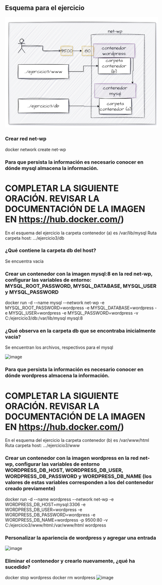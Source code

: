 ## Esquema para el ejercicio
![Imagen](imagenes/esquema-ejercicio3.PNG)

### Crear red net-wp

docker network create net-wp

### Para que persista la información es necesario conocer en dónde mysql almacena la información.

# COMPLETAR LA SIGUIENTE ORACIÓN. REVISAR LA DOCUMENTACIÓN DE LA IMAGEN EN https://hub.docker.com/)
En el esquema del ejercicio la carpeta contenedor (a) es /var/lib/mysql
Ruta carpeta host: .../ejercicio3/db

### ¿Qué contiene la carpeta db del host?

Se encuentra vacía

### Crear un contenedor con la imagen mysql:8  en la red net-wp, configurar las variables de entorno: MYSQL_ROOT_PASSWORD, MYSQL_DATABASE, MYSQL_USER y MYSQL_PASSWORD

docker run -d --name mysql --network net-wp -e MYSQL_ROOT_PASSWORD=wordpress -e MYSQL_DATABASE=wordpress -e MYSQL_USER=wordpress -e MYSQL_PASSWORD=wordpress -v C:/ejercicio3/db:/var/lib/mysql mysql:8

### ¿Qué observa en la carpeta db que se encontraba inicialmente vacía?

Se encuentran los archivos, respectivos para el mysql

![image](https://github.com/xknuclesx/2024A-ISWD633-GR1/assets/120606471/5e82c2c0-637b-4d73-9d74-294281b00758)


### Para que persista la información es necesario conocer en dónde wordpress almacena la información.
# COMPLETAR LA SIGUIENTE ORACIÓN. REVISAR LA DOCUMENTACIÓN DE LA IMAGEN EN https://hub.docker.com/)
En el esquema del ejercicio la carpeta contenedor (b) es /var/www/html
Ruta carpeta host: .../ejercicio3/www

### Crear un contenedor con la imagen wordpress en la red net-wp, configurar las variables de entorno WORDPRESS_DB_HOST, WORDPRESS_DB_USER, WORDPRESS_DB_PASSWORD y WORDPRESS_DB_NAME (los valores de estas variables corresponden a los del contenedor creado previamente)

docker run -d --name wordpress --network net-wp -e WORDPRESS_DB_HOST=mysql:3306 -e WORDPRESS_DB_USER=wordpress -e WORDPRESS_DB_PASSWORD=wordpress -e WORDPRESS_DB_NAME=wordpress -p 9500:80 -v C:/ejercicio3/www/html:/var/www/html wordpress

### Personalizar la apariencia de wordpress y agregar una entrada

![image](https://github.com/xknuclesx/2024A-ISWD633-GR1/assets/120606471/8b1d1573-0a9b-48b3-8d5a-b06b88193952)

### Eliminar el contenedor y crearlo nuevamente, ¿qué ha sucedido?

docker stop wordpress
docker rm wordpress
![image](https://github.com/xknuclesx/2024A-ISWD633-GR1/assets/120606471/a1e3554b-7ed9-4b7a-b694-8be67b08d0a5)


